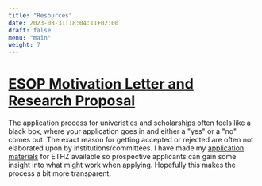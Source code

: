 ```yaml
---
title: "Resources"
date: 2023-08-31T18:04:11+02:00
draft: false 
menu: "main"
weight: 7
---
```

# [ESOP Motivation Letter and Research Proposal](/static/files/eth_esop_material.pdf)
The application process for univeristies and scholarships often feels like a black box, where your application goes in and either a "yes" or a "no" comes out. The exact reason for getting accepted or rejected are often not elaborated upon by institutions/committees. I have made my [application materials](/static/files/eth_esop_material.pdf) for ETHZ available so prospective applicants can gain some insight into what might work when applying. Hopefully this makes the process a bit more transparent. 
